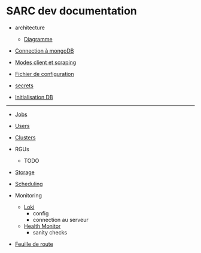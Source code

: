 # SARC dev documentation

- architecture
	- [Diagramme](diagramme.md)
- [Connection à mongoDB](mongodb_connection.md)

- [Modes client et scraping](client_scraping_modes.md)
- [Fichier de configuration](config_file.md)

- [secrets](secrets.md)
- [Initialisation DB](cli_db.md)

----

- [Jobs](cli_jobs.md)
- [Users](users.md)
- [Clusters](clusters.md)
- RGUs
	- TODO
- [Storage](storage.md)
- [Scheduling](scheduling.md)
- Monitoring
	- [Loki](loki.md)
		- config
		- connection au serveur
	- [Health Monitor](health_monitor.md)
		- sanity checks

- [Feuille de route](roadmap.md)

